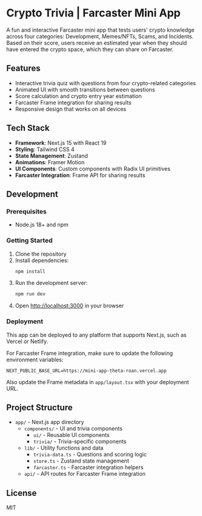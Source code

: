 # Crypto Trivia | Farcaster Mini App

A fun and interactive Farcaster mini app that tests users' crypto knowledge across four categories: Development, Memes/NFTs, Scams, and Incidents. Based on their score, users receive an estimated year when they should have entered the crypto space, which they can share on Farcaster.

## Features

- Interactive trivia quiz with questions from four crypto-related categories
- Animated UI with smooth transitions between questions
- Score calculation and crypto entry year estimation
- Farcaster Frame integration for sharing results
- Responsive design that works on all devices

## Tech Stack

- **Framework**: Next.js 15 with React 19
- **Styling**: Tailwind CSS 4
- **State Management**: Zustand
- **Animations**: Framer Motion
- **UI Components**: Custom components with Radix UI primitives
- **Farcaster Integration**: Frame API for sharing results

## Development

### Prerequisites

- Node.js 18+ and npm

### Getting Started

1. Clone the repository
2. Install dependencies:
   ```bash
   npm install
   ```
3. Run the development server:
   ```bash
   npm run dev
   ```
4. Open [http://localhost:3000](http://localhost:3000) in your browser

### Deployment

This app can be deployed to any platform that supports Next.js, such as Vercel or Netlify.

For Farcaster Frame integration, make sure to update the following environment variables:

```
NEXT_PUBLIC_BASE_URL=https://mini-app-theta-roan.vercel.app
```

Also update the Frame metadata in `app/layout.tsx` with your deployment URL.

## Project Structure

- `app/` - Next.js app directory
  - `components/` - UI and trivia components
    - `ui/` - Reusable UI components
    - `trivia/` - Trivia-specific components
  - `lib/` - Utility functions and data
    - `trivia-data.ts` - Questions and scoring logic
    - `store.ts` - Zustand state management
    - `farcaster.ts` - Farcaster integration helpers
  - `api/` - API routes for Farcaster Frame integration

## License

MIT
